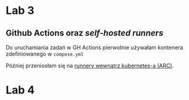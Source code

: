 # Lab 3

## Github Actions oraz *self-hosted runners*

Do uruchamiania zadań w GH Actions pierwotnie używałam kontenera zdefiniowanego w `compose.yml`

Później przeniosłam się na [runnery wewnątrz kubernetes-a (ARC)](https://github.com/actions/actions-runner-controller/blob/master/docs/quickstart.md).

# Lab 4

